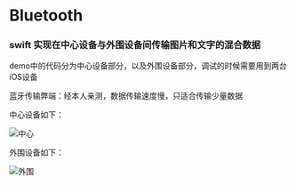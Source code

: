 # Bluetooth


### swift 实现在中心设备与外围设备间传输图片和文字的混合数据

demo中的代码分为中心设备部分，以及外围设备部分，调试的时候需要用到两台iOS设备

蓝牙传输弊端：经本人亲测，数据传输速度慢，只适合传输少量数据


中心设备如下：

![中心](https://github.com/firewolf-ljw/Bluetooth/blob/master/1.png?raw=true)



外围设备如下：

![外围](https://github.com/firewolf-ljw/Bluetooth/blob/master/2.png?raw=true)

